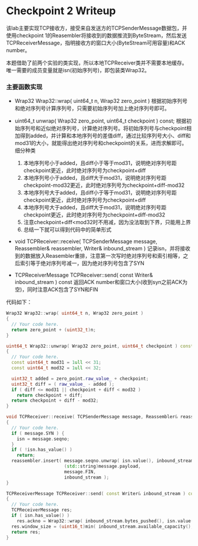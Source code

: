 Checkpoint 2 Writeup
====================

该lab主要实现TCP接收方，接受来自发送方的TCPSenderMessage数据包，并使用checkpoint 1的Reasembler将接收到的数据推流到ByteStream，然后发送TCPReceiverMessage，指明接收方的窗口大小(ByteStream可用容量)和ACK number。

本题借助了前两个实验的类实现，所以本地TCPReceiver类并不需要本地缓存。唯一需要的成员变量就是isn(初始序列号)，即包装类Wrap32。

### 主要函数实现

- Wrap32 Wrap32::wrap( uint64_t n, Wrap32 zero_point )
  根据初始序列号和绝对序列号计算序列号，只需要初始序列号加上绝对序列号即可。

- uint64_t unwrap( Wrap32 zero_point, uint64_t checkpoint ) const;
  根据初始序列号和近似绝对序列号，计算绝对序列号。将初始序列号与checkpoint相加得到added，并计算和本地序列号的差值diff，通过比较序列号大小、diff和mod31的大小，就能得出绝对序列号和checkpoint的关系，进而求解即可。
  细分种类
  1. 本地序列号小于added，且diff小于等于mod31，说明绝对序列号距checkpoint更近，此时绝对序列号为checkpoint+diff
  2. 本地序列号小于added，且diff大于mod31，说明绝对序列号距checkpoint-mod32更近，此时绝对序列号为checkpoint+diff-mod32
  3. 本地序列号大于added，且diff小于等于mod31，说明绝对序列号距checkpoint更近，此时绝对序列号为checkpoint+diff
  4. 本地序列号大于added，且diff大于mod31，说明绝对序列号距checkpoint更近，此时绝对序列号为checkpoint+diff-mod32
  5. 注意checkpoint+diff\<mod32时不用减，因为没法取到下界，只能用上界
  6. 总结一下就可以得到代码中的简单形式

- void TCPReceiver::receive( TCPSenderMessage message, Reassembler& reassembler, Writer& inbound_stream )
  记录isn，并将接收到的数据放入Reasembler重排，注意第一次写时绝对序列号和索引相等，之后索引等于绝对序列号减一，因为绝对序列号包含了SYN

- TCPReceiverMessage TCPReceiver::send( const Writer& inbound_stream ) const
  返回ACK number和窗口大小(收到syn之前ACK为空)，同时注意ACK包含了SYN和FIN

代码如下：
```C++
Wrap32 Wrap32::wrap( uint64_t n, Wrap32 zero_point )
{
  // Your code here.
  return zero_point + (uint32_t)n;
}

uint64_t Wrap32::unwrap( Wrap32 zero_point, uint64_t checkpoint ) const
{
  // Your code here.
  const uint64_t mod31 = 1ull << 31;
  const uint64_t mod32 = 1ull << 32;

  uint32_t added = zero_point.raw_value_ + checkpoint;
  uint32_t diff = ( raw_value_ - added );
  if ( diff <= mod31 || checkpoint + diff < mod32 )
    return checkpoint + diff;
  return checkpoint + diff - mod32;
}

void TCPReceiver::receive( TCPSenderMessage message, Reassembler& reassembler, Writer& inbound_stream )
{
  // Your code here.
  if ( message.SYN ) {
    isn = message.seqno;
  }
  if ( !isn.has_value() )
    return;
  reassembler.insert( message.seqno.unwrap( isn.value(), inbound_stream.bytes_pushed() ) + message.SYN - 1,
                      (std::string)message.payload,
                      message.FIN,
                      inbound_stream ); 
}

TCPReceiverMessage TCPReceiver::send( const Writer& inbound_stream ) const
{
  // Your code here.
  TCPReceiverMessage res;
  if ( isn.has_value() )
    res.ackno = Wrap32::wrap( inbound_stream.bytes_pushed(), isn.value() ) + 1 + inbound_stream.is_closed();
  res.window_size = (uint16_t)min( inbound_stream.available_capacity(), 65535ul );
  return res;
}
```